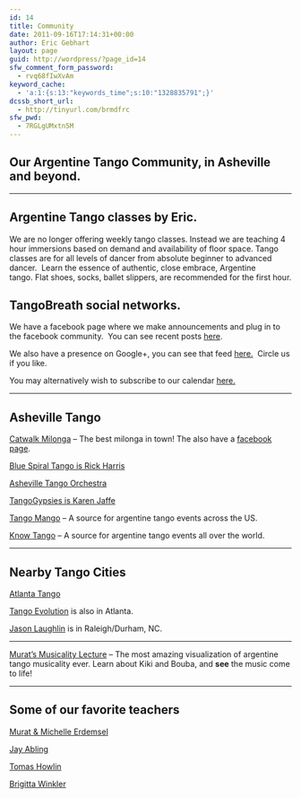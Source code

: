 ```yaml
---
id: 14
title: Community
date: 2011-09-16T17:14:31+00:00
author: Eric Gebhart
layout: page
guid: http://wordpress/?page_id=14
sfw_comment_form_password:
  - rvq68fIwXvAm
keyword_cache:
  - 'a:1:{s:13:"keywords_time";s:10:"1328835791";}'
dcssb_short_url:
  - http://tinyurl.com/brmdfrc
sfw_pwd:
  - 7RGLgUMxtn5M
---
```

## Our Argentine Tango Community, in Asheville and beyond.

<div>
  <hr />
  
  <h2>
    Argentine Tango classes by Eric.
  </h2>
  
  <p>
    We are no longer offering weekly tango classes. Instead we are teaching 4 hour immersions based on demand and availability of floor space. Tango classes are for all levels of dancer from absolute beginner to advanced dancer.  Learn the essence of authentic, close embrace, Argentine tango. Flat shoes, socks, ballet slippers, are recommended for the first hour.
  </p>
  
  <h2>
    TangoBreath social networks.
  </h2>
  
  <p>
    We have a facebook page where we make announcements and plug in to the facebook community.  You can see recent posts <a title="TangoBreath on Facebook" href="http://tangobreath.com/tangobreath-on-facebook/">here</a>.
  </p>
  
  <p>
    We also have a presence on Google+, you can see that feed <a title="The TangoBreath Googleplus feed." href="http://tangobreath.com/category/googleplus/">here.</a>  Circle us if you like.
  </p>
  
  <p>
    You may alternatively wish to subscribe to our calendar <a title="Our Calendar Page" href="http://tangobreath.com/when-where/">here.</a>
  </p>
  
  <hr />
</div>

## Asheville Tango

[Catwalk Milonga](http://www.catwalktango.com/ "The Catwalk tango website") &#8211; The best milonga in town! The also have a [facebook page](https://www.facebook.com/CatWalkTango "Catwalk tango facebook page").

[Blue Spiral Tango is Rick Harris](http://www.bluespiraltango.com/)

<div>
  <p>
    <a href="http://www.ashevilletangoorchestra.org/">Asheville Tango Orchestra</a>
  </p>
  
  <p>
    <a href="http://www.tangogypsies.com/">TangoGypsies is Karen Jaffe</a>
  </p>
  
  <p>
    <a href="http://www.tangomango.org/">Tango Mango</a> &#8211; A source for argentine tango events across the US.
  </p>
  
  <p>
    <a href="http://www.knowtango.com/">Know Tango</a> &#8211; A source for argentine tango events all over the world.
  </p>
  
  <hr />
  
  <h2>
    Nearby Tango Cities
  </h2>
  
  <p>
    <a href="http://www.atlantatango.com/">Atlanta Tango</a>
  </p>
  
  <p>
    <a href="http://www.tangoevolution.com/">Tango Evolution</a> is also in Atlanta.
  </p>
  
  <p>
    <a href="http://www.tangophilia.com/">Jason Laughlin</a> is in Raleigh/Durham, NC.
  </p>
  
  <hr />
  
  <p>
    <a href="http://www.muratandmichelle.com/LECTURE/LECTURE/Home.html">Murat&#8217;s Musicality Lecture</a> &#8211; The most amazing visualization of argentine tango musicality ever. Learn about Kiki and Bouba, and <strong>see</strong> the music come to life!
  </p>
  
  <hr />
  
  <h2>
    Some of our favorite teachers
  </h2>
  
  <p>
    <a href="http://www.muratandmichelle.com/">Murat & Michelle Erdemsel</a>
  </p>
  
  <p>
    <a title="Jay Abling Tango" href="http://jartango.com">Jay Abling</a>
  </p>
  
  <p>
    <a href="http://www.tomashowlin.com/">Tomas Howlin</a>
  </p>
  
  <p>
    <a href="http://www.brigittatango.de/">Brigitta Winkler</a>
  </p>
  
  <p>
    &nbsp;
  </p>
</div>
